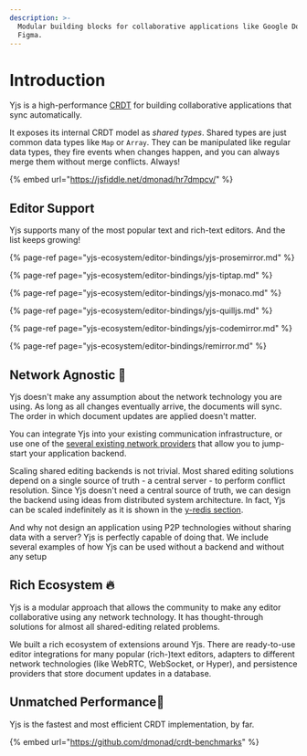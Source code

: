 ```yaml
---
description: >-
  Modular building blocks for collaborative applications like Google Docs or
  Figma.
---
```


# Introduction

Yjs is a high-performance [CRDT](https://en.wikipedia.org/wiki/Conflict-free_replicated_data_type) for building collaborative applications that sync automatically.

It exposes its internal CRDT model as _shared types_. Shared types are just common data types like `Map` or `Array`. They can be manipulated like regular data types, they fire events when changes happen, and you can always merge them without merge conflicts. Always!

{% embed url="https://jsfiddle.net/dmonad/hr7dmpcv/" %}

## Editor Support

Yjs supports many of the most popular text and rich-text editors. And the list keeps growing!

{% page-ref page="yjs-ecosystem/editor-bindings/yjs-prosemirror.md" %}

{% page-ref page="yjs-ecosystem/editor-bindings/yjs-tiptap.md" %}

{% page-ref page="yjs-ecosystem/editor-bindings/yjs-monaco.md" %}

{% page-ref page="yjs-ecosystem/editor-bindings/yjs-quilljs.md" %}

{% page-ref page="yjs-ecosystem/editor-bindings/yjs-codemirror.md" %}

{% page-ref page="yjs-ecosystem/editor-bindings/remirror.md" %}

## Network Agnostic 📡

Yjs doesn't make any assumption about the network technology you are using. As long as all changes eventually arrive, the documents will sync. The order in which document updates are applied doesn't matter.

You can integrate Yjs into your existing communication infrastructure, or use one of the [several existing network providers](yjs-ecosystem/connection-provider/) that allow you to jump-start your application backend.

Scaling shared editing backends is not trivial. Most shared editing solutions depend on a single source of truth - a central server - to perform conflict resolution. Since Yjs doesn't need a central source of truth, we can design the backend using ideas from distributed system architecture. In fact, Yjs can be scaled indefinitely as it is shown in the [y-redis section](tutorials/untitled-3.md).

And why not design an application using P2P technologies without sharing data with a server? Yjs is perfectly capable of doing that. We include several examples of how Yjs can be used without a backend and without any setup 

## Rich Ecosystem 🔥 

Yjs is a modular approach that allows the community to make any editor collaborative using any network technology. It has thought-through solutions for almost all shared-editing related problems.

We built a rich ecosystem of extensions around Yjs. There are ready-to-use editor integrations for many popular \(rich-\)text editors, adapters to different network technologies \(like WebRTC, WebSocket, or Hyper\), and persistence providers that store document updates in a database.

## Unmatched Performance🚀 

Yjs is the fastest and most efficient CRDT implementation, by far.

{% embed url="https://github.com/dmonad/crdt-benchmarks" %}

## 



